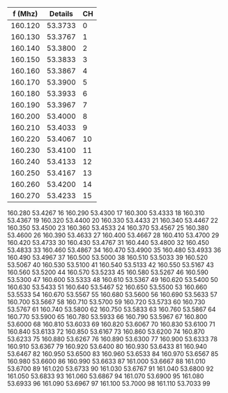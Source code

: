 | f (Mhz) | Details |	CH |
|---------|----|----------|
160.120 |	53.3733 |	0
160.130 |	53.3767 |	1
160.140 |	53.3800	| 2
160.150 |	53.3833	| 3
160.160	| 53.3867 |	4
160.170	| 53.3900 |	5
160.180	| 53.3933 | 6
160.190	| 53.3967 |	7
160.200	| 53.4000 |	8
160.210 |53.4033  |	9
160.220	| 53.4067 |	10
160.230	| 53.4100 |	11
160.240	| 53.4133 |	12
160.250	| 53.4167 |	13
160.260	| 53.4200 |	14
160.270	| 53.4233 |	15
160.280	53.4267	16
160.290	53.4300	17
160.300	53.4333	18
160.310	53.4367	19
160.320	53.4400	20
160.330	53.4433	21
160.340	53.4467	22
160.350	53.4500	23
160.360	53.4533	24
160.370	53.4567	25
160.380	53.4600	26
160.390	53.4633	27
160.400	53.4667	28
160.410	53.4700	29
160.420	53.4733	30
160.430	53.4767	31
160.440	53.4800	32
160.450	53.4833	33
160.460	53.4867	34
160.470	53.4900	35
160.480	53.4933	36
160.490	53.4967	37
160.500	53.5000	38
160.510	53.5033	39
160.520	53.5067	40
160.530	53.5100	41
160.540	53.5133	42
160.550	53.5167	43
160.560	53.5200	44
160.570	53.5233	45
160.580	53.5267	46
160.590	53.5300	47
160.600	53.5333	48
160.610	53.5367	49
160.620	53.5400	50
160.630	53.5433	51
160.640	53.5467	52
160.650	53.5500	53
160.660	53.5533	54
160.670	53.5567	55
160.680	53.5600	56
160.690	53.5633	57
160.700	53.5667	58
160.710	53.5700	59
160.720	53.5733	60
160.730	53.5767	61
160.740	53.5800	62
160.750	53.5833	63
160.760	53.5867	64
160.770	53.5900	65
160.780	53.5933	66
160.790	53.5967	67
160.800	53.6000	68
160.810	53.6033	69
160.820	53.6067	70
160.830	53.6100	71
160.840	53.6133	72
160.850	53.6167	73
160.860	53.6200	74
160.870	53.6233	75
160.880	53.6267	76
160.890	53.6300	77
160.900	53.6333	78
160.910	53.6367	79
160.920	53.6400	80
160.930	53.6433	81
160.940	53.6467	82
160.950	53.6500	83
160.960	53.6533	84
160.970	53.6567	85
160.980	53.6600	86
160.990	53.6633	87
161.000	53.6667	88
161.010	53.6700	89
161.020	53.6733	90
161.030	53.6767	91
161.040	53.6800	92
161.050	53.6833	93
161.060	53.6867	94
161.070	53.6900	95
161.080	53.6933	96
161.090	53.6967	97
161.100	53.7000	98
161.110	53.7033	99

